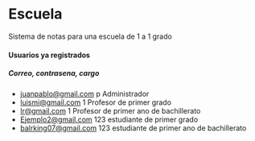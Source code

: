 # Escuela
Sistema de notas para una escuela de 1 a 1 grado
#### Usuarios ya registrados
##### Correo, contrasena, cargo
* juanpablo@gmail.com p Administrador
* luismi@gmail.com 1 Profesor de primer grado
* lr@gmail.com 1 Profesor de primer ano de bachillerato
* Ejemplo2@gmail.com 123 estudiante de primer grado
* balrking07@gmail.com 123 estudiante de primer ano de bachillerato
